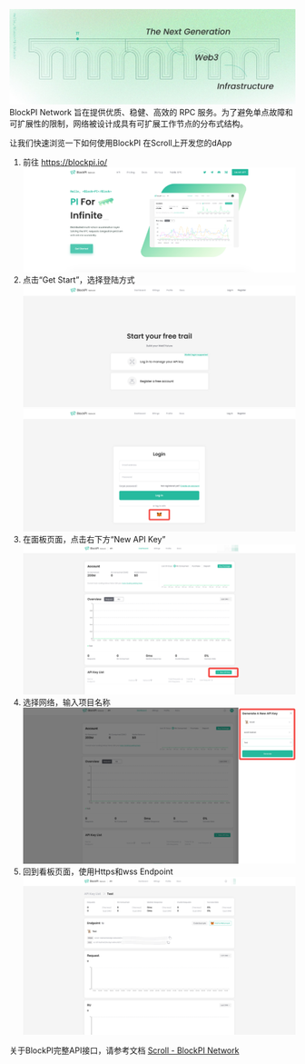 ![](img/blockpi_banner.png)
BlockPI Network 旨在提供优质、稳健、高效的 RPC 服务。为了避免单点故障和可扩展性的限制，网络被设计成具有可扩展工作节点的分布式结构。

让我们快速浏览一下如何使用BlockPI 在Scroll上开发您的dApp
1. 前往 https://blockpi.io/
![](img/blockpi1.png)
2. 点击“Get Start”，选择登陆方式
![](img/blockpi2.png)
![](img/blockpi3.png)
3. 在面板页面，点击右下方“New API Key”
![](img/blockpi4.png)
4. 选择网络，输入项目名称
![](img/blockpi5.png)
5. 回到看板页面，使用Https和wss Endpoint
![](img/blockpi6.png)

关于BlockPI完整API接口，请参考文档
[Scroll - BlockPI Network](https://docs.blockpi.io/documentations/api-reference/scroll)

